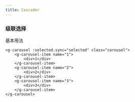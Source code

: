 ```yaml
---
title: Cascader
---
```

### 级联选择

基本用法<br>
<g-cascader
	:options.sync="options"
	:selected="selected"
	v-on:update:selected="updateSelected">
</g-cascader>

```
<g-carousel :selected.sync="selected" class="carousel">
	<g-carousel-item name="1">
		<div>1</div>
	</g-carousel-item>
	<g-carousel-item name="2">
		<div>2</div>
	</g-carousel-item>
	<g-carousel-item name="3">
		<div>3</div>
	</g-carousel-item>
</g-carousel>
```
<script>
export default {
  data() {
    return {
      value: 50,
      selected: [],
      options: [
	      {
	        value: 'shagnhai',
		      label: '上海',
		      children: [
			      { value: 'xuhui', label: '徐汇', children: [{ value: 'where', label: '我在哪' }] },
			      { value: 'putuo', label: '普陀' },
			      { value: 'pudong', label: '浦东' },
			      { value: 'chongming', label: '崇明' }
		      ]
	      },
        {
          value: 'beijing',
          label: '北京',
          children: [
            { value: 'chaoyang', label: '朝阳', children: [{ value: 'where', label: '目的地' }] },
            { value: 'tongzhou', label: '通州' },
            { value: 'dongcheng', label: '东城' }
          ]
        },
      ],
      selected2: '2',
      selected3: '1',
      selected4: '1'
    }
  },
	methods: {
    updateSelected(selected) {
      this.selected = selected
    }
	}
}
</script>
<style lang="scss" scoped>
	* {
		box-sizing: border-box;
	}
	.box {
		margin: 50px;
		height: 300px;
	}
	.carousel {
		&.guluer-carousel {
			.g-carousel-item {
				background: #364d79;
				color: #fff;
				font-size: 30px;
				display: flex;
				align-items: center;
				justify-content: center;
				font-weight: bold;
			}
		}
	}
</style>

